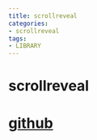 ```yaml
---
title: scrollreveal
categories: 
- scrollreveal
tags:
- LIBRARY
---
```


# scrollreveal




# [github](https://github.com/jlmakes/scrollreveal)